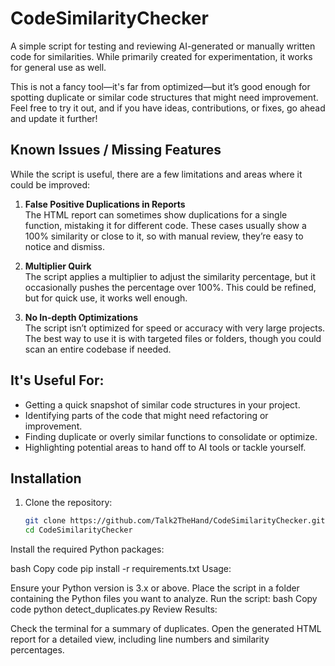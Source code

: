 # CodeSimilarityChecker

A simple script for testing and reviewing AI-generated or manually written code for similarities. While primarily created for experimentation, it works for general use as well.

This is not a fancy tool—it's far from optimized—but it’s good enough for spotting duplicate or similar code structures that might need improvement. Feel free to try it out, and if you have ideas, contributions, or fixes, go ahead and update it further!

## Known Issues / Missing Features

While the script is useful, there are a few limitations and areas where it could be improved:

1. **False Positive Duplications in Reports**  
   The HTML report can sometimes show duplications for a single function, mistaking it for different code. These cases usually show a 100% similarity or close to it, so with manual review, they’re easy to notice and dismiss.

2. **Multiplier Quirk**  
   The script applies a multiplier to adjust the similarity percentage, but it occasionally pushes the percentage over 100%. This could be refined, but for quick use, it works well enough.

3. **No In-depth Optimizations**  
   The script isn’t optimized for speed or accuracy with very large projects. The best way to use it is with targeted files or folders, though you could scan an entire codebase if needed.

## It's Useful For:

- Getting a quick snapshot of similar code structures in your project.
- Identifying parts of the code that might need refactoring or improvement.
- Finding duplicate or overly similar functions to consolidate or optimize.
- Highlighting potential areas to hand off to AI tools or tackle yourself.

## Installation

1. Clone the repository:
   ```bash
   git clone https://github.com/Talk2TheHand/CodeSimilarityChecker.git
   cd CodeSimilarityChecker
Install the required Python packages:

bash
Copy code
pip install -r requirements.txt
Usage:

Ensure your Python version is 3.x or above.
Place the script in a folder containing the Python files you want to analyze.
Run the script:
bash
Copy code
python detect_duplicates.py
Review Results:

Check the terminal for a summary of duplicates.
Open the generated HTML report for a detailed view, including line numbers and similarity percentages.